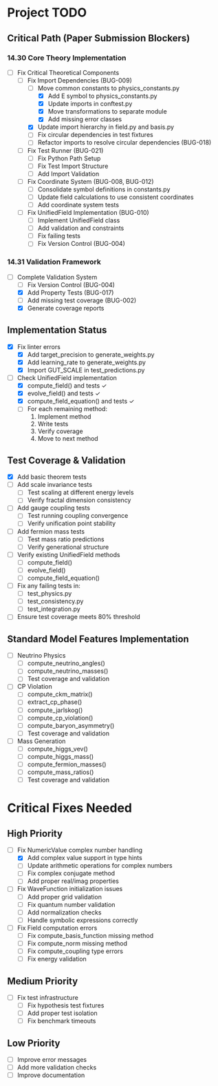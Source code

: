 # Project TODO

## Critical Path (Paper Submission Blockers)

### 14.30 Core Theory Implementation
- [ ] Fix Critical Theoretical Components
  - [ ] Fix Import Dependencies (BUG-009)
    - [ ] Move common constants to physics_constants.py
      - [x] Add E symbol to physics_constants.py
      - [x] Update imports in conftest.py
      - [x] Move transformations to separate module
      - [x] Add missing error classes
    - [x] Update import hierarchy in field.py and basis.py
    - [ ] Fix circular dependencies in test fixtures
    - [ ] Refactor imports to resolve circular dependencies (BUG-018)
  - [ ] Fix Test Runner (BUG-021)
    - [ ] Fix Python Path Setup
    - [ ] Fix Test Import Structure
    - [ ] Add Import Validation
  - [ ] Fix Coordinate System (BUG-008, BUG-012)
    - [ ] Consolidate symbol definitions in constants.py
    - [ ] Update field calculations to use consistent coordinates
    - [ ] Add coordinate system tests
  - [ ] Fix UnifiedField Implementation (BUG-010)
    - [ ] Implement UnifiedField class
    - [ ] Add validation and constraints
    - [ ] Fix failing tests
    - [ ] Fix Version Control (BUG-004)

### 14.31 Validation Framework
- [ ] Complete Validation System
  - [ ] Fix Version Control (BUG-004)
  - [x] Add Property Tests (BUG-017)
  - [ ] Add missing test coverage (BUG-002)
  - [x] Generate coverage reports

## Implementation Status
- [x] Fix linter errors
  - [x] Add target_precision to generate_weights.py
  - [x] Add learning_rate to generate_weights.py 
  - [x] Import GUT_SCALE in test_predictions.py
- [ ] Check UnifiedField implementation
  - [x] compute_field() and tests ✓
  - [x] evolve_field() and tests ✓
  - [x] compute_field_equation() and tests ✓
  - [ ] For each remaining method:
    1. Implement method
    2. Write tests
    3. Verify coverage
    4. Move to next method

## Test Coverage & Validation
- [x] Add basic theorem tests
- [ ] Add scale invariance tests
  - [ ] Test scaling at different energy levels
  - [ ] Verify fractal dimension consistency
- [ ] Add gauge coupling tests
  - [ ] Test running coupling convergence
  - [ ] Verify unification point stability
- [ ] Add fermion mass tests
  - [ ] Test mass ratio predictions
  - [ ] Verify generational structure 
- [ ] Verify existing UnifiedField methods
  - [ ] compute_field()
  - [ ] evolve_field() 
  - [ ] compute_field_equation()
- [ ] Fix any failing tests in:
  - [ ] test_physics.py
  - [ ] test_consistency.py
  - [ ] test_integration.py
- [ ] Ensure test coverage meets 80% threshold

## Standard Model Features Implementation
- [ ] Neutrino Physics
  - [ ] compute_neutrino_angles()
  - [ ] compute_neutrino_masses()
  - [ ] Test coverage and validation
- [ ] CP Violation
  - [ ] compute_ckm_matrix()
  - [ ] extract_cp_phase()
  - [ ] compute_jarlskog()
  - [ ] compute_cp_violation()
  - [ ] compute_baryon_asymmetry()
  - [ ] Test coverage and validation
- [ ] Mass Generation
  - [ ] compute_higgs_vev()
  - [ ] compute_higgs_mass()
  - [ ] compute_fermion_masses()
  - [ ] compute_mass_ratios()
  - [ ] Test coverage and validation

# Critical Fixes Needed

## High Priority
- [ ] Fix NumericValue complex number handling
  - [x] Add complex value support in type hints
  - [ ] Update arithmetic operations for complex numbers
  - [ ] Fix complex conjugate method
  - [ ] Add proper real/imag properties

- [ ] Fix WaveFunction initialization issues
  - [ ] Add proper grid validation
  - [ ] Fix quantum number validation
  - [ ] Add normalization checks
  - [ ] Handle symbolic expressions correctly

- [ ] Fix Field computation errors
  - [ ] Fix compute_basis_function missing method
  - [ ] Fix compute_norm missing method
  - [ ] Fix compute_coupling type errors
  - [ ] Fix energy validation

## Medium Priority
- [ ] Fix test infrastructure
  - [ ] Fix hypothesis test fixtures
  - [ ] Add proper test isolation
  - [ ] Fix benchmark timeouts

## Low Priority
- [ ] Improve error messages
- [ ] Add more validation checks
- [ ] Improve documentation
